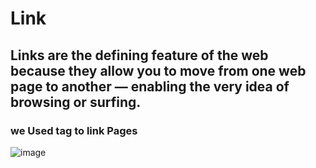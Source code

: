 # Link

## Links are the defining feature of the web because they allow you to move from one web page to another — enabling the very idea of browsing or surfing.
### we Used tag <a>  to link Pages

![image](https://encrypted-tbn0.gstatic.com/images?q=tbn%3AANd9GcROf0_ndg9pI5q4WSO4vIzyHqNfoplnnUIujivyVzh_8DToKnRf&usqp=CAU)
